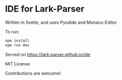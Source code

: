 # IDE for Lark-Parser

Written in Svelte, and uses Pyodide and Monaco-Editor

To run:

```bash
npm install
npm run dev
```

Served on https://lark-parser.github.io/ide

MIT License

Contributions are welcome!
